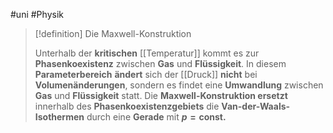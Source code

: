 #uni #Physik 

> [!definition] Die Maxwell-Konstruktion
> 
> Unterhalb der **kritischen** [[Temperatur]] kommt es zur **Phasenkoexistenz** zwischen **Gas** und **Flüssigkeit**. In diesem **Parameterbereich** **ändert** sich der [[Druck]] **nicht** bei **Volumenänderungen**, sondern es findet eine **Umwandlung** zwischen **Gas** und **Flüssigkeit** statt. Die **Maxwell-Konstruktion ersetzt** innerhalb des **Phasenkoexistenzgebiets** die **Van-der-Waals-Isothermen** durch eine **Gerade** mit **$p = \mathrm{const.}$**